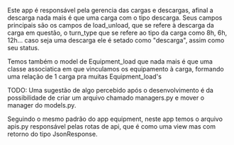 Este app é responsável pela gerencia das cargas e descargas, afinal a descarga nada mais é que uma carga com o tipo descarga. Seus campos principais são os campos de load_unload, que se refere à descarga da carga em questão, o turn_type que se refere ao tipo da carga como 8h, 6h, 12h... caso seja uma descarga ele é setado como "descarga", assim como seu status.

Temos também o model de Equipment_load que nada mais é que uma classe associatica em que vinculamos os equipamento à carga, formando uma relação de 1 carga pra muitas Equipment_load's

TODO: Uma sugestão de algo percebido após o desenvolvimento é da possibilidade de criar um arquivo chamado managers.py e mover o manager do models.py.

Seguindo o mesmo padrão do app equipment, neste app temos o arquivo apis.py responsável pelas rotas de api, que é como uma view mas com retorno do tipo JsonResponse. 
